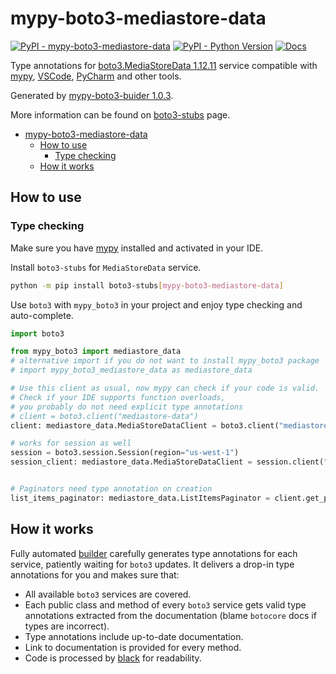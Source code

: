 # mypy-boto3-mediastore-data

[![PyPI - mypy-boto3-mediastore-data](https://img.shields.io/pypi/v/mypy-boto3-mediastore-data.svg?color=blue)](https://pypi.org/project/mypy-boto3-mediastore-data)
[![PyPI - Python Version](https://img.shields.io/pypi/pyversions/mypy-boto3-mediastore-data.svg?color=blue)](https://pypi.org/project/mypy-boto3-mediastore-data)
[![Docs](https://img.shields.io/readthedocs/mypy-boto3-builder.svg?color=blue)](https://mypy-boto3-builder.readthedocs.io/)

Type annotations for
[boto3.MediaStoreData 1.12.11](https://boto3.amazonaws.com/v1/documentation/api/1.12.11/reference/services/mediastore-data.html#MediaStoreData) service
compatible with [mypy](https://github.com/python/mypy), [VSCode](https://code.visualstudio.com/),
[PyCharm](https://www.jetbrains.com/pycharm/) and other tools.

Generated by [mypy-boto3-buider 1.0.3](https://github.com/vemel/mypy_boto3_builder).

More information can be found on [boto3-stubs](https://pypi.org/project/boto3-stubs/) page.

- [mypy-boto3-mediastore-data](#mypy-boto3-mediastore-data)
  - [How to use](#how-to-use)
    - [Type checking](#type-checking)
  - [How it works](#how-it-works)

## How to use

### Type checking

Make sure you have [mypy](https://github.com/python/mypy) installed and activated in your IDE.

Install `boto3-stubs` for `MediaStoreData` service.

```bash
python -m pip install boto3-stubs[mypy-boto3-mediastore-data]
```

Use `boto3` with `mypy_boto3` in your project and enjoy type checking and auto-complete.

```python
import boto3

from mypy_boto3 import mediastore_data
# alternative import if you do not want to install mypy_boto3 package
# import mypy_boto3_mediastore_data as mediastore_data

# Use this client as usual, now mypy can check if your code is valid.
# Check if your IDE supports function overloads,
# you probably do not need explicit type annotations
# client = boto3.client("mediastore-data")
client: mediastore_data.MediaStoreDataClient = boto3.client("mediastore-data")

# works for session as well
session = boto3.session.Session(region="us-west-1")
session_client: mediastore_data.MediaStoreDataClient = session.client("mediastore-data")


# Paginators need type annotation on creation
list_items_paginator: mediastore_data.ListItemsPaginator = client.get_paginator("list_items")
```

## How it works

Fully automated [builder](https://github.com/vemel/mypy_boto3_builder) carefully generates
type annotations for each service, patiently waiting for `boto3` updates. It delivers
a drop-in type annotations for you and makes sure that:

- All available `boto3` services are covered.
- Each public class and method of every `boto3` service gets valid type annotations
  extracted from the documentation (blame `botocore` docs if types are incorrect).
- Type annotations include up-to-date documentation.
- Link to documentation is provided for every method.
- Code is processed by [black](https://github.com/psf/black) for readability.